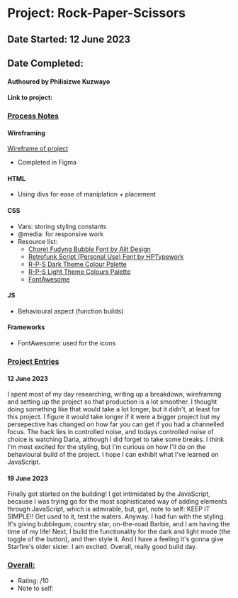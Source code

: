 # Project: Rock-Paper-Scissors
## Date Started: 12 June 2023
## Date Completed:

#### Authoured by Philisizwe Kuzwayo
#### Link to project: 

### <ins>Process Notes</ins>
#### Wireframing
[Wireframe of project](https://www.figma.com/file/VctuepGyMwuIOFPSOfvJGQ/Rock-Paper-Scissors?type=design&node-id=0%3A1&t=sB99NE2OnvbW5lbI-1)
* Completed in Figma

#### HTML
* Using divs for ease of maniplation + placement

#### CSS
* Vars: storing styling constants
* @media: for responsive work
* Resource list:
    * [Choret Fudyng Bubble Font by Alit Design](https://www.fontspace.com/choret-fudyng-bubble-font-f96952)
    * [Retrofunk Script (Personal Use) Font by HPTypework](https://www.fontspace.com/retrofunk-script-font-f35078)
    * [R-P-S Dark Theme Colour Palette](https://coolors.co/291b2c-6b2b75-b579bf-9954c4-b482d5)
    * [R-P-S Light Theme Colours Palette](https://coolors.co/e34f6a-e69bb1-d1778e-e2b1b1-f19cdc)
    * [FontAwesome](https://fontawesome.com/icons)

#### JS
* Behavioural aspect (function builds)

#### Frameworks
* FontAwesome: used for the icons

### <ins>Project Entries</ins>
#### 12 June 2023
I spent most of my day researching, writing up a breakdown, wireframing and setting up the project so that production is a lot smoother. I thought doing something like that would take a lot longer, but it didn't, at least for this project. I figure it would take longer if it were a bigger project but my persepective has changed on how far you can get if you had a channelled focus. The hack lies in controlled noise, and todays controlled noise of choice is watching Daria, although I did forget to take some breaks. I think I'm most excited for the styling, but I'm curious on how I'll do on the behavioural build of the project. I hope I can exhibit what I've learned on JavaScript.

#### 19 June 2023
Finally got started on the building! I got intimidated by the JavaScript, because I was trying go for the most sophisticated way of adding elements through JavaScript, which is admirable, but, girl, note to self: KEEP IT SIMPLE!! Get used to it, test the waters. Anyway. I had fun with the styling. It's giving bubblegum, country star, on-the-road Barbie, and I am having the time of my life! Next, I build the functionality for the dark and light mode (the toggle of the button), and then style it. And I have a feeling it's gonna give Starfire's older sister. I am excited. Overall, really good build day.


### <ins>Overall:</ins>
* Rating: /10
* Note to self: